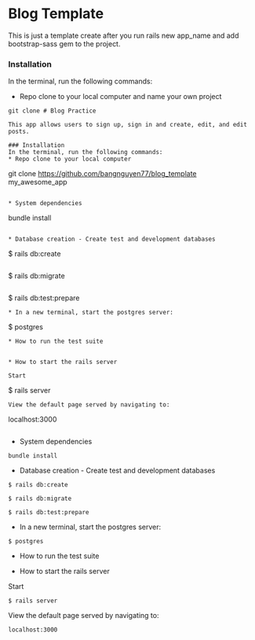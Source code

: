 # Blog Template

This is just a template create after you run rails new app_name and add bootstrap-sass gem to the project.

### Installation
In the terminal, run the following commands:
* Repo clone to your local computer and name your own project
```
git clone # Blog Practice

This app allows users to sign up, sign in and create, edit, and edit posts.

### Installation
In the terminal, run the following commands:
* Repo clone to your local computer
```
git clone https://github.com/bangnguyen77/blog_template my_awesome_app
```

* System dependencies
```
bundle install
```

* Database creation - Create test and development databases
```
$ rails db:create
```
```
$ rails db:migrate
```
```
$ rails db:test:prepare
```
* In a new terminal, start the postgres server:
```
$ postgres
```
* How to run the test suite


* How to start the rails server

Start
```
$ rails server
```
View the default page served by navigating to:
```
localhost:3000
```

```

* System dependencies
```
bundle install
```

* Database creation - Create test and development databases
```
$ rails db:create
```
```
$ rails db:migrate
```
```
$ rails db:test:prepare
```
* In a new terminal, start the postgres server:
```
$ postgres
```
* How to run the test suite


* How to start the rails server

Start
```
$ rails server
```
View the default page served by navigating to:
```
localhost:3000
```
